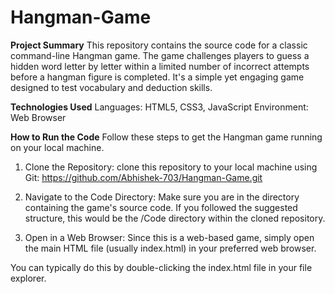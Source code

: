 # Hangman-Game
**Project Summary**
This repository contains the source code for a classic command-line Hangman game. The game challenges players to guess a hidden word letter by letter within a limited number of incorrect attempts before a hangman figure is completed. It's a simple yet engaging game designed to test vocabulary and deduction skills.

**Technologies Used**
Languages: HTML5, CSS3, JavaScript
Environment: Web Browser

**How to Run the Code**
Follow these steps to get the Hangman game running on your local machine.

1. Clone the Repository:
clone this repository to your local machine using Git:
https://github.com/Abhishek-703/Hangman-Game.git

2. Navigate to the Code Directory:
Make sure you are in the directory containing the game's source code. If you followed the suggested structure, this would be the /Code directory within the cloned repository.

3. Open in a Web Browser:
Since this is a web-based game, simply open the main HTML file (usually index.html) in your preferred web browser.

You can typically do this by double-clicking the index.html file in your file explorer.
